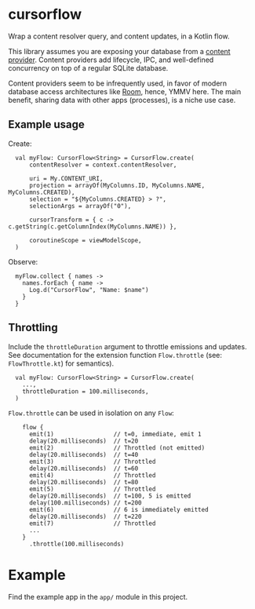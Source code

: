 cursorflow
===========
Wrap a content resolver query, and content updates, in a Kotlin flow.

This library assumes you are exposing your database from a [content provider](https://developer.android.com/guide/topics/providers/content-providers). Content providers add lifecycle, IPC, and well-defined concurrency on top of a regular SQLite database.

Content providers seem to be infrequently used, in favor of modern database access architectures like [Room](https://developer.android.com/training/data-storage/room), hence, YMMV here. The main benefit, sharing data with other apps (processes), is a niche use case. 

## Example usage

Create:
```
  val myFlow: CursorFlow<String> = CursorFlow.create(
      contentResolver = context.contentResolver,

      uri = My.CONTENT_URI,
      projection = arrayOf(MyColumns.ID, MyColumns.NAME, MyColumns.CREATED),
      selection = "${MyColumns.CREATED} > ?",
      selectionArgs = arrayOf("0"),

      cursorTransform = { c -> c.getString(c.getColumnIndex(MyColumns.NAME)) },

      coroutineScope = viewModelScope,
  )
```

Observe:
```
  myFlow.collect { names ->
    names.forEach { name ->
      Log.d("CursorFlow", "Name: $name")
    }
  }
```

## Throttling

Include the `throttleDuration` argument to throttle emissions and updates. See documentation for the extension function `Flow.throttle` (see: `FlowThrottle.kt`) for semantics).

```
  val myFlow: CursorFlow<String> = CursorFlow.create(
    ...,
    throttleDuration = 100.milliseconds,
  )
```

`Flow.throttle` can be used in isolation on any `Flow`:

```
    flow {
      emit(1)                 // t=0, immediate, emit 1
      delay(20.milliseconds)  // t=20
      emit(2)                 // Throttled (not emitted)
      delay(20.milliseconds)  // t=40
      emit(3)                 // Throttled
      delay(20.milliseconds)  // t=60
      emit(4)                 // Throttled
      delay(20.milliseconds)  // t=80
      emit(5)                 // Throttled
      delay(20.milliseconds)  // t=100, 5 is emitted
      delay(100.milliseconds) // t=200
      emit(6)                 // 6 is immediately emitted  
      delay(20.milliseconds)  // t=220
      emit(7)                 // Throttled
      ...
    }
      .throttle(100.milliseconds)
```      

# Example

Find the example app in the `app/` module in this project.  